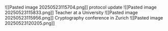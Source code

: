 ![[Pasted image 20250523115704.png]]
protocol update
![[Pasted image 20250523115833.png]]
Teacher at a University
![[Pasted image 20250523115956.png]]
Cryptography conference in Zurich
![[Pasted image 20250523120205.png]]